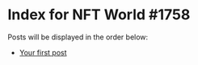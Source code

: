 # Index for NFT World #1758
Posts will be displayed in the order below:

- [Your first post](./001-first.md)

